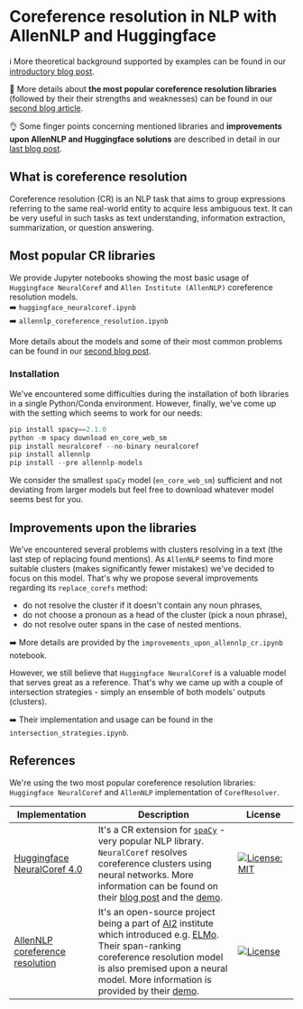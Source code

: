 # Coreference resolution in NLP with AllenNLP and Huggingface 

:information_source: More theoretical background supported by examples can be found in our [introductory blog post](https://neurosys.com/article/intro-to-coreference-resolution-in-nlp/).  

:hugs: More details about **the most popular coreference resolution libraries** (followed by their their strengths and weaknesses) can be found in our [second blog article](https://neurosys.com/rd/).

:ok_hand: Some finger points concerning mentioned libraries and **improvements upon AllenNLP and Huggingface solutions** are described in detail in our [last blog post]().


## What is coreference resolution 
Coreference resolution (CR) is an NLP task that aims to group expressions referring to the same real-world entity to acquire less ambiguous text. It can be very useful in such tasks as text understanding, information extraction, summarization, or question answering. 

## Most popular CR libraries
We provide Jupyter notebooks showing the most basic usage of `Huggingface NeuralCoref` and `Allen Institute (AllenNLP)` coreference resolution models.  
:arrow_right: `huggingface_neuralcoref.ipynb`  
:arrow_right: `allennlp_coreference_resolution.ipynb`

More details about the models and some of their most common problems can be found in our [second blog post](https://neurosys.com/article/most-popular-frameworks-for-coreference-resolution/).

### Installation
We've encountered some difficulties during the installation of both libraries in a single Python/Conda environment. However, finally, we've come up with the setting which seems to work for our needs:
```python
pip install spacy==2.1.0
python -m spacy download en_core_web_sm
pip install neuralcoref --no-binary neuralcoref
pip install allennlp
pip install --pre allennlp-models
```
We consider the smallest `spaCy` model (`en_core_web_sm`) sufficient and not deviating from larger models but feel free to download whatever model seems best for you.


## Improvements upon the libraries
We've encountered several problems with clusters resolving in a text (the last step of replacing found mentions). As `AllenNLP` seems to find more suitable clusters (makes significantly fewer mistakes) we've decided to focus on this model. That's why we propose several improvements regarding its `replace_corefs` method:
- do not resolve the cluster if it doesn't contain any noun phrases,
- do not choose a pronoun as a head of the cluster (pick a noun phrase),
- do not resolve outer spans in the case of nested mentions.

:arrow_right: More details are provided by the `improvements_upon_allennlp_cr.ipynb` notebook.

However, we still believe that `Huggingface NeuralCoref` is a valuable model that serves great as a reference. That's why we came up with a couple of intersection strategies - simply an ensemble of both models' outputs (clusters).   

:arrow_right: Their implementation and usage can be found in the `intersection_strategies.ipynb`.

## References
We're using the two most popular coreference resolution libraries: `Huggingface NeuralCoref` and `AllenNLP` implementation of `CorefResolver`.

| Implementation | Description | License |
|----------------|-------------|---------|
[Huggingface NeuralCoref 4.0](https://github.com/huggingface/neuralcoref) | It's a CR extension for [`spaCy`](https://spacy.io/) - very popular NLP library. `NeuralCoref` resolves coreference clusters using neural networks. More information can be found on their [blog post](https://medium.com/huggingface/state-of-the-art-neural-coreference-resolution-for-chatbots-3302365dcf30) and the [demo](https://huggingface.co/coref/). | [![License: MIT](https://img.shields.io/badge/License-MIT-yellow.svg)](https://opensource.org/licenses/MIT)  <img width=250/> 
[AllenNLP coreference resolution](https://github.com/allenai/allennlp-models) | It's an open-source project being a part of [AI2](https://allenai.org/) institute which introduced e.g. [ELMo](https://allennlp.org/elmo). Their span-ranking coreference resolution model is also premised upon a neural model. More information is provided by their [demo](https://demo.allennlp.org/coreference-resolution). | [![License](https://img.shields.io/badge/License-Apache%202.0-blue.svg)](https://opensource.org/licenses/Apache-2.0)  <img width=250/> 


